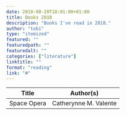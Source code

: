 ```yaml
---
date: 2018-08-20T18:01:00+01:00
title: Books 2018
description: "Books I've read in 2018."
author: "tobi"
type: "itemized"
featured: ""
featuredpath: ""
featuredalt: ""
categories: ["literature"]
linktitle: ""
format: "reading"
link: "#"
---
```


| Title                  | Author(s)                |
|------------------------|--------------------------|
| Space Opera            | Catherynne M. Valente    |
